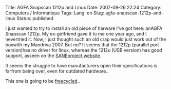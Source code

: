 Title: AGFA Snapscan 1212p and Linux
Date: 2007-09-26 22:24
Category: Computers / Informatique
Tags:
Lang: en
Slug: agfa-snapscan-1212p-and-linux
Status: published

I just wanted to try to install an old piece of harware I've got here: anAGFA Snapscan 1212p. My ex-girlfriend gave it to me one year ago, and I nevertried it. Now, I just thought such an old crap would just work out of the boxwith my Mandriva 2007. But no? It seems that the 1212p (parallel port version)has no driver for linux, whereas the 1212u (USB version) has good support, asseen on the [SANEproject website](\%22http://www.sane-project.org/sane-mfgs.html#Z-AGFA\%22).  
  
It seems the struggle to have manufacturers open their specifications is farfrom being over, even for outdated hardware..  
  
This one is going to be [freecycled](\%22http://www.freecycle.org/\%22)..
